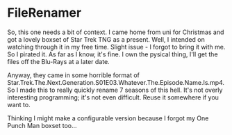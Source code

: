 # FileRenamer

So, this one needs a bit of context.  I came home from uni for Christmas and got a lovely boxset of Star Trek TNG as a present.
Well, I intended on watching through it in my free time.  Slight issue - I forgot to bring it with me.
So I pirated it.  As far as I know, it's fine.  I own the pysical thing, I'll get the files off the Blu-Rays at a later date.

Anyway, they came in some horrible format of Star.Trek.The.Next.Generation.S01E03.Whatever.The.Episode.Name.Is.mp4.
So I made this to really quickly rename 7 seasons of this hell.
It's not overly interesting programming; it's not even difficult.
Reuse it somewhere if you want to.

Thinking I might make a configurable version because I forgot my One Punch Man boxset too...